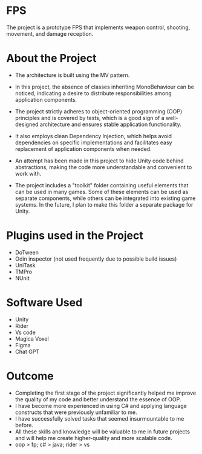 # FPS
The project is a prototype FPS that implements weapon control, shooting, movement, and damage reception.

# About the Project
 - The architecture is built using the MV pattern.

 - In this project, the absence of classes inheriting MonoBehaviour can be noticed, indicating a desire to distribute responsibilities among application components.

 - The project strictly adheres to object-oriented programming (OOP) principles and is covered by tests, which is a good sign of a well-designed architecture and ensures stable application functionality.

 - It also employs clean Dependency Injection, which helps avoid dependencies on specific implementations and facilitates easy replacement of application components when needed.

 - An attempt has been made in this project to hide Unity code behind abstractions, making the code more understandable and convenient to work with.

 - The project includes a "toolkit" folder containing useful elements that can be used in many games. Some of these elements can be used as separate components, while others can be integrated into existing game systems. In the future, I plan to make this folder a separate package for Unity.

# Plugins used in the Project
 - DoTween
 - Odin inspector (not used frequently due to possible build issues)
 - UniTask
 - TMPro
 - NUnit

# Software Used
 - Unity
 - Rider
 - Vs code
 - Magica Voxel
 - Figma
 - Chat GPT 

# Outcome 
 - Completing the first stage of the project significantly helped me improve the quality of my code and better understand the essence of OOP.
 - I have become more experienced in using C# and applying language constructs that were previously unfamiliar to me.
 - I have successfully solved tasks that seemed insurmountable to me before. 
 - All these skills and knowledge will be valuable to me in future projects and will help me create higher-quality and more scalable code.
 - oop > fp; c# > java; rider > vs
